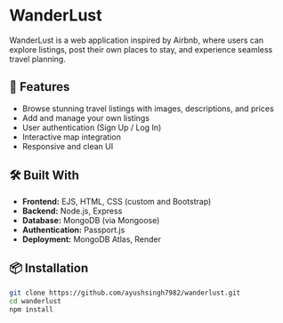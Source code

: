 # WanderLust

WanderLust is a web application inspired by Airbnb, where users can explore listings, post their own places to stay, and experience seamless travel planning.

## 🚀 Features

- Browse stunning travel listings with images, descriptions, and prices
- Add and manage your own listings
- User authentication (Sign Up / Log In)
- Interactive map integration
- Responsive and clean UI

## 🛠️ Built With

- **Frontend:** EJS, HTML, CSS (custom and Bootstrap)
- **Backend:** Node.js, Express
- **Database:** MongoDB (via Mongoose)
- **Authentication:** Passport.js
- **Deployment:** MongoDB Atlas, Render

## 📦 Installation

```bash
git clone https://github.com/ayushsingh7982/wanderlust.git
cd wanderlust
npm install
```
